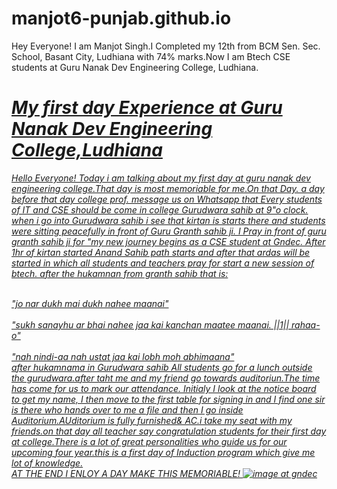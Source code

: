 # manjot6-punjab.github.io
Hey Everyone!
I am Manjot Singh.I Completed my 12th from BCM Sen. Sec. School, Basant City, Ludhiana with 74% marks.Now I am Btech CSE students at Guru Nanak Dev Engineering College, Ludhiana.
<u>
<i><h1>My first day Experience at Guru Nanak Dev Engineering College,Ludhiana</h1><i/>
<body>Hello Everyone!
  Today i am talking about my first day at guru nanak dev engineering college.That day is most memoriable for me.On that Day. a day before that day college prof. message us on Whatsapp that Every students of IT and CSE should be come in college Gurudwara sahib at 9"o clock. when i go into Gurudwara sahib i see that kirtan is starts there and students were sitting peacefully in front of Guru Granth sahib ji. I Pray in front of guru granth sahib ji for "my new journey begins as a CSE student at Gndec.
  After 1hr of kirtan started Anand Sahib path starts and after that ardas will be started in which all students and teachers pray for start a new session of btech. after the hukamnan from granth sahib that is:

  <br>"jo nar dukh mai dukh nahee maanai"<br/>
 <br> "sukh sanayhu ar bhai nahee jaa kai kanchan maatee maanai. ||1|| rahaa-o"<br/>
 <br> "nah nindi-aa nah ustat jaa kai lobh moh abhimaana"<br/>
after hukamnama in Gurudwara sahib All students go for a lunch outside the gurudwara.after taht me and my friend go towards auditoriun.The time has come for us to mark our attendance. Initialy I look at the notice board to get my name, I then move to the first table for signing in and I find one sir is there who hands over to me a file and then I go inside Auditorium.AUditorium is fully furnished& AC.i take my seat with my friends.on that day all teacher say congratulation students for their first day at college.There is a lot of great personalities who guide us for our upcoming four year.this is a first day of Induction program which give me lot of knowledge.
<br>
AT THE END I ENLOY A DAY MAKE THIS MEMORIABLE!
<img src="https://www.gndec.ac.in/gndec/gne_front.jpg" alt="image at gndec">

</body>
